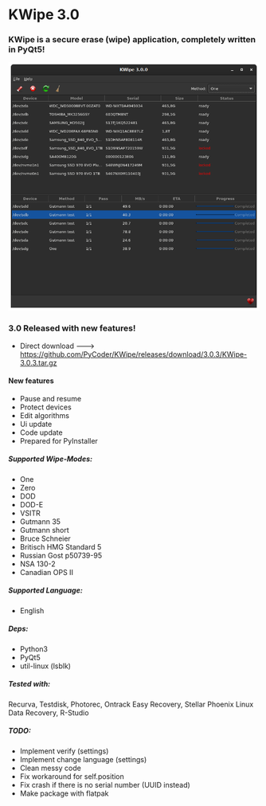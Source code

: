 # KWipe 3.0
### KWipe is a secure erase (wipe) application, completely written in PyQt5!

![KWipe 3.0.0](https://github.com/PyCoder/KWipe/blob/master/screenshots/main.png?raw=true)


### 3.0 Released with new features!
- Direct download ---> https://github.com/PyCoder/KWipe/releases/download/3.0.3/KWipe-3.0.3.tar.gz

#### New features
- Pause and resume
- Protect devices
- Edit algorithms
- Ui update
- Code update
- Prepared for PyInstaller

##### Supported Wipe-Modes:
- One
- Zero
- DOD
- DOD-E
- VSITR
- Gutmann 35 
- Gutmann short
- Bruce Schneier
- Britisch HMG Standard 5
- Russian Gost p50739-95
- NSA 130-2
- Canadian OPS II 

##### Supported Language:
- English

##### Deps:
- Python3
- PyQt5
- util-linux (lsblk)


##### Tested with:
Recurva, Testdisk, Photorec, Ontrack Easy Recovery, Stellar Phoenix Linux Data Recovery, R-Studio 

##### TODO:
- Implement verify (settings)
- Implement change language (settings)
- Clean messy code
- Fix workaround for self.position
- Fix crash if there is no serial number (UUID instead)
- Make package with flatpak
